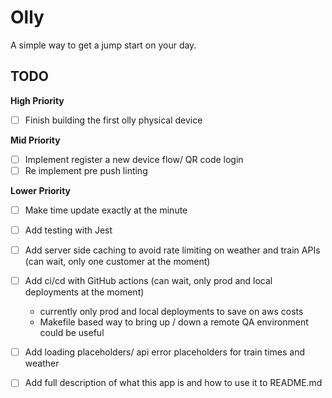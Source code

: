 # Olly

A simple way to get a jump start on your day.

## TODO

**High Priority**

- [ ] Finish building the first olly physical device

**Mid Priority**

- [ ] Implement register a new device flow/ QR code login
- [ ] Re implement pre push linting

**Lower Priority**

- [ ] Make time update exactly at the minute
- [ ] Add testing with Jest
- [ ] Add server side caching to avoid rate limiting on weather and train APIs (can wait, only one customer at the moment)
- [ ] Add ci/cd with GitHub actions (can wait, only prod and local deployments at the moment)

  - currently only prod and local deployments to save on aws costs
  - Makefile based way to bring up / down a remote QA environment could be useful

- [ ] Add loading placeholders/ api error placeholders for train times and weather
- [ ] Add full description of what this app is and how to use it to README.md
